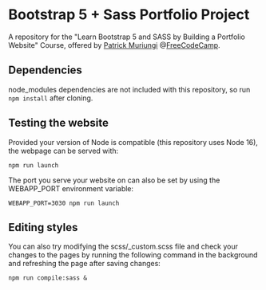 # Bootstrap 5 + Sass Portfolio Project

A repository for the "Learn Bootstrap 5 and SASS by Building a Portfolio Website" Course, offered by [Patrick Muriungi](https://www.youtube.com/channel/UCEtlYWZil1WbX2LoqF2qocQ) @[FreeCodeCamp](https://www.freecodecamp.org).

## Dependencies

node_modules dependencies are not included with this repository, so run `npm install` after cloning.

## Testing the website

Provided your version of Node is compatible (this repository uses Node 16), the webpage can be served with:
```
npm run launch
```
The port you serve your website on can also be set by using the WEBAPP_PORT environment variable:
```
WEBAPP_PORT=3030 npm run launch
```

## Editing styles

You can also try modifying the scss/_custom.scss file and check your changes to the pages by running the following command in the background and refreshing the page after saving changes:
```
npm run compile:sass &
```
